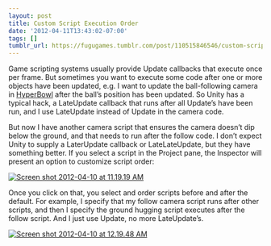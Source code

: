 ```yaml
---
layout: post
title: Custom Script Execution Order
date: '2012-04-11T13:43:02-07:00'
tags: []
tumblr_url: https://fugugames.tumblr.com/post/110515846546/custom-script-execution-order
---
```

Game scripting systems usually provide Update callbacks that execute once per frame. But sometimes you want to execute some code after one or more objects have been updated, e.g. I want to update the ball-following camera in [HyperBowl](http://hyperbowl3d.com/) after the ball’s position has been updated. So Unity has a typical hack, a LateUpdate callback that runs after all Update’s have been run, and I use LateUpdate instead of Update in the camera code.

But now I have another camera script that ensures the camera doesn’t dip below the ground, and that needs to run after the follow code. I don’t expect Unity to supply a LaterUpdate callback or LateLateUpdate, but they have something better. If you select a script in the Project pane, the Inspector will present an option to customize script order:

[![](http://itshardtofondlepenguins.com/wp-content/uploads/2012/04/Screen-shot-2012-04-10-at-11.19.19-AM.png "Screen shot 2012-04-10 at 11.19.19 AM")](http://itshardtofondlepenguins.com/wp-content/uploads/2012/04/Screen-shot-2012-04-10-at-11.19.19-AM.png)

Once you click on that, you select and order scripts before and after the default. For example, I specify that my follow camera script runs after other scripts, and then I specify the ground hugging script executes after the follow script. And I just use Update, no more LateUpdate’s.

[![](http://itshardtofondlepenguins.com/wp-content/uploads/2012/04/Screen-shot-2012-04-10-at-12.19.48-AM.png "Screen shot 2012-04-10 at 12.19.48 AM")](http://itshardtofondlepenguins.com/wp-content/uploads/2012/04/Screen-shot-2012-04-10-at-12.19.48-AM.png)

